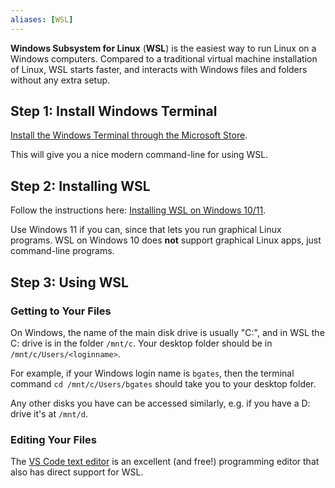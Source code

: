 ```yaml
---
aliases: [WSL]
---
```


**Windows Subsystem for Linux** (**WSL**) is the easiest way to run Linux on a Windows computers. Compared to a traditional virtual machine installation of Linux, WSL starts faster, and interacts with Windows files and folders without any extra setup.

## Step 1: Install Windows Terminal
[Install the Windows Terminal through the Microsoft Store](https://aka.ms/terminal).

This will give you a nice modern command-line for using WSL.

## Step 2: Installing WSL
Follow the instructions here: [Installing WSL on Windows 10/11](https://docs.microsoft.com/en-us/windows/wsl/install). 

Use Windows 11 if you can, since that lets you run graphical Linux programs. WSL on Windows 10 does **not** support graphical Linux apps, just command-line programs. 

## Step 3: Using WSL
### Getting to Your Files
On Windows, the name of the main disk drive is usually "C:", and in WSL the C: drive is in the folder `/mnt/c`.  Your desktop folder should be in `/mnt/c/Users/<loginname>`.

For example, if your Windows login name is `bgates`, then the terminal command `cd /mnt/c/Users/bgates` should take you to your desktop folder. 

 Any other disks you have can be accessed similarly, e.g. if you have a D: drive it's at `/mnt/d`.

### Editing Your Files
The [VS Code text editor](https://code.visualstudio.com/) is an excellent (and free!) programming editor that also has direct support for WSL.



